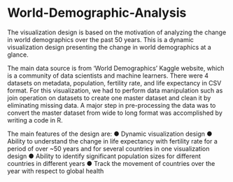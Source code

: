 # World-Demographic-Analysis

The visualization design is based on the motivation of analyzing the change in world demographics over the past 50 years. This is a dynamic visualization design presenting the change in world demographics at a glance.

The main data source is from ‘World Demographics’ Kaggle website, which is a community of data scientists and machine learners. There were 4 datasets on metadata, population, fertility rate, and life expectancy in CSV format. For this visualization, we had to perform data manipulation such as join operation on datasets to create one master dataset and clean it by eliminating missing data. A major step in pre-processing the data was to convert the master dataset from wide to long format was accomplished by writing a code in R.

The main features of the design are:
● Dynamic visualization design 
● Ability to understand the change in life expectancy with fertility rate for a period of over ~50 years and for several countries in one visualization design 
● Ability to identify significant population sizes for different countries in different years 
● Track the movement of countries over the year with respect to global health
